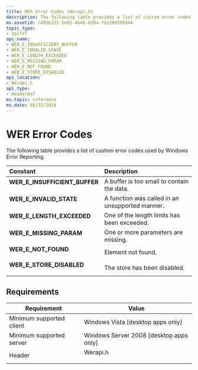 ```yaml
---
title: WER Error Codes (Werapi.h)
description: The following table provides a list of custom error codes used by Windows Error Reporting.
ms.assetid: c409b222-5e02-4b48-b39a-f2e29d199944
topic_type:
- apiref
api_name:
- WER_E_INSUFFICIENT_BUFFER
- WER_E_INVALID_STATE
- WER_E_LENGTH_EXCEEDED
- WER_E_MISSING_PARAM
- WER_E_NOT_FOUND
- WER_E_STORE_DISABLED
api_location:
- Werapi.h
api_type:
- HeaderDef
ms.topic: reference
ms.date: 05/31/2018
---
```


# WER Error Codes

The following table provides a list of custom error codes used by Windows Error Reporting.



| Constant                                                                                                                                                                                            | Description                                                |
|:----------------------------------------------------------------------------------------------------------------------------------------------------------------------------------------------------|:-----------------------------------------------------------|
| <span id="WER_E_INSUFFICIENT_BUFFER"></span><span id="wer_e_insufficient_buffer"></span><dl> <dt>**WER\_E\_INSUFFICIENT\_BUFFER**</dt> </dl> | A buffer is too small to contain the data.<br/>      |
| <span id="WER_E_INVALID_STATE"></span><span id="wer_e_invalid_state"></span><dl> <dt>**WER\_E\_INVALID\_STATE**</dt> </dl>                   | A function was called in an unsupported manner.<br/> |
| <span id="WER_E_LENGTH_EXCEEDED"></span><span id="wer_e_length_exceeded"></span><dl> <dt>**WER\_E\_LENGTH\_EXCEEDED**</dt> </dl>             | One of the length limits has been exceeded.<br/>     |
| <span id="WER_E_MISSING_PARAM"></span><span id="wer_e_missing_param"></span><dl> <dt>**WER\_E\_MISSING\_PARAM**</dt> </dl>                   | One or more parameters are missing.<br/>             |
| <span id="WER_E_NOT_FOUND"></span><span id="wer_e_not_found"></span><dl> <dt>**WER\_E\_NOT\_FOUND**</dt> </dl>                               | Element not found.<br/>                              |
| <span id="WER_E_STORE_DISABLED"></span><span id="wer_e_store_disabled"></span><dl> <dt>**WER\_E\_STORE\_DISABLED**</dt> </dl>                | The store has been disabled.<br/>                    |



## Requirements



| Requirement | Value |
|-------------------------------------|-------------------------------------------------------------------------------------|
| Minimum supported client<br/> | Windows Vista \[desktop apps only\]<br/>                                      |
| Minimum supported server<br/> | Windows Server 2008 \[desktop apps only\]<br/>                                |
| Header<br/>                   | <dl> <dt>Werapi.h</dt> </dl> |



 

 






